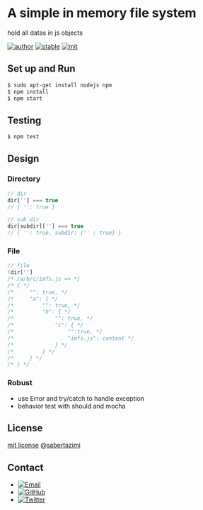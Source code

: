 # A simple in memory file system

hold all datas in js objects

[![author](https://img.shields.io/badge/author-sabertazimi-lightgrey.svg)](https://github.com/sabertazimi)
[![stable](https://img.shields.io/badge/stability-stable-brightgreen.svg)](https://github.com/sabertazimi/hust-os-2017)
[![mit](https://img.shields.io/badge/license-mit-brightgreen.svg)](https://raw.githubusercontent.com/sabertazimi/hust-os-2017/master/LICENSE)

## Set up and Run

```sh
$ sudo apt-get install nodejs npm
$ npm install
$ npm start
```
## Testing

```sh
$ npm test
```

## Design

### Directory

```js
// dir
dir[''] === true
// { '': true }
```

```js
// sub dir
dir[subdir][''] === true
// { '': true, subdir: {'' : true} }
```

### File

```js
// file
!dir['']
/* /a/b/c/imfs.js => */
/* { */
/*     "": true, */
/*     "a": { */
/*         "": true, */
/*         "b": { */
/*             "": true, */
/*             "c": { */
/*                 "":true, */
/*                 "imfs.js": content */
/*             } */
/*         } */
/*     } */
/* } */
```

### Robust

*   use Error and try/catch to handle exception
*   behavior test with should and mocha

## License

[mit license](https://raw.githubusercontent.com/sabertazimi/hust-os-2017/master/LICENSE) @[sabertazimi](https://github.com/sabertazimi)

## Contact

*   [![Email](https://img.shields.io/badge/mailto-sabertazimi-brightgreen.svg?style=flat-square)](mailto:sabertazimi@gmail.com)
*   [![GitHub](https://img.shields.io/badge/contact-github-000000.svg?style=flat-square)](https://github.com/sabertazimi)
*   [![Twitter](https://img.shields.io/badge/contact-twitter-blue.svg?style=flat-square)](https://twitter.com/sabertazimi)
 

